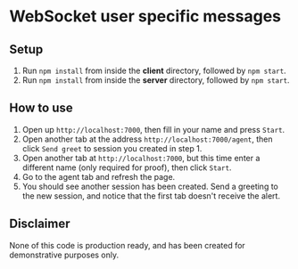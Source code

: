 # WebSocket user specific messages

## Setup

1. Run `npm install` from inside the **client** directory, followed by `npm start`.
2. Run `npm install` from inside the **server** directory, followed by `npm start`.

## How to use

1. Open up `http://localhost:7000`, then fill in your name and press `Start`.
2. Open another tab at the address `http://localhost:7000/agent`, then click `Send greet` to session you created in step 1.
3. Open another tab at `http://localhost:7000`, but this time enter a different name (only required for proof), then click `Start`.
4. Go to the agent tab and refresh the page.
5. You should see another session has been created. Send a greeting to the new session, and notice that the first tab doesn't receive the alert.

## Disclaimer

None of this code is production ready, and has been created for demonstrative purposes only.